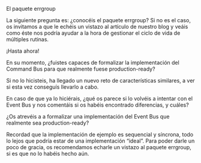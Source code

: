 El paquete errgroup

La siguiente pregunta es: ¿conocéis el paquete errgroup? Si no es el caso, os invitamos a que le echéis un vistazo al artículo de nuestro blog y veáis como éste nos podría ayudar a la hora de gestionar el ciclo de vida de múltiples rutinas.


¡Hasta ahora!

En su momento, ¿fuistes capaces de formalizar la implementación del Command Bus para que realmente fuese production-ready?


Si no lo hicisteis, ha llegado un nuevo reto de características similares, a ver si esta vez conseguís llevarlo a cabo.


En caso de que ya lo hiciérais, ¿qué os parece si lo volvéis a intentar con el Event Bus y nos comentáis si os habéis encontrado diferencias, y cuáles?


¿Os atrevéis a a formalizar una implementación del Event Bus que realmente sea production-ready?

Recordad que la implementación de ejemplo es sequencial y síncrona, todo lo lejos que podría estar de una implementación “ideal”. Para poder darle un poco de gracia, os recomendamos echarle un vistazo al paquete errgroup, si es que no lo habéis hecho aún.